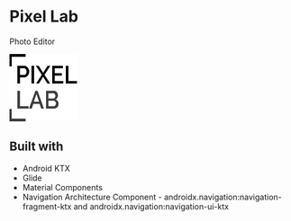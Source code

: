 # Pixel Lab

Photo Editor

<img src="./assets/icon.svg?sanitize=true" width="120" height="120">

## Built with

* Android KTX
* Glide
* Material Components
* Navigation Architecture Component - androidx.navigation:navigation-fragment-ktx and androidx.navigation:navigation-ui-ktx
